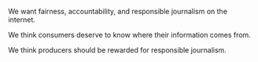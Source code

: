 We want fairness, accountability, and responsible journalism on the internet. 

We think consumers deserve to know where their information comes from.

We think producers should be rewarded for responsible journalism.

